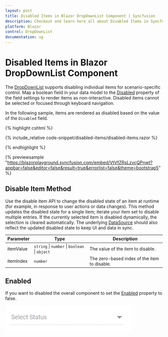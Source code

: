 ```yaml
---
layout: post
title: Disabled Items in Blazor DropDownList Component | Syncfusion
description: Checkout and learn here all about Disabled Items in Syncfusion Blazor DropDownList component and much more.
platform: Blazor
control: DropDownList
documentation: ug
---
```


# Disabled Items in Blazor DropDownList Component

The [DropDownList](https://help.syncfusion.com/cr/blazor/Syncfusion.Blazor.DropDowns.SfDropDownList-2.html) supports disabling individual items for scenario-specific control. Map a boolean field in your data model to the [Disabled](https://help.syncfusion.com/cr/blazor/Syncfusion.Blazor.DropDowns.DropDownListFieldSettings.html#Syncfusion_Blazor_DropDowns_DropDownListFieldSettings_Disabled) property of the field settings to render items as non-interactive. Disabled items cannot be selected or focused through keyboard navigation.

In the following sample, items are rendered as disabled based on the value of the `Disabled` field.

{% highlight cshtml %}

{% include_relative code-snippet/disabled-items/disabled-items.razor %}

{% endhighlight %}

{% previewsample "https://blazorplayground.syncfusion.com/embed/VtVfZRsLzvcQPnwt?appbar=false&editor=false&result=true&errorlist=false&theme=bootstrap5" %}

## Disable Item Method

Use the disable item API to change the disabled state of an item at runtime (for example, in response to user actions or data changes). This method updates the disabled state for a single item; iterate your item set to disable multiple entries. If the currently selected item is disabled dynamically, the selection is cleared automatically. The underlying [DataSource](https://help.syncfusion.com/cr/blazor/Syncfusion.Blazor.DropDowns.SfDropDownBase-1.html#Syncfusion_Blazor_DropDowns_SfDropDownBase_1_DataSource) should also reflect the updated disabled state to keep UI and data in sync.

| Parameter | Type | Description |
|------|------|------|
| itemValue | <code>string</code> \| <code>number</code> \| <code>boolean</code> \| <code>object</code> | The value of the item to disable. |
| itemIndex | <code>number</code> | The zero-based index of the item to disable. |

## Enabled

If you want to disabled the overall component to set the [Enabled](https://help.syncfusion.com/cr/blazor/Syncfusion.Blazor.DropDowns.SfDropDownList-2.html#Syncfusion_Blazor_DropDowns_SfDropDownList_2_Enabled) property to false.

![Disabled DropDownList Component](./images/dropdownlist-disable.png)
